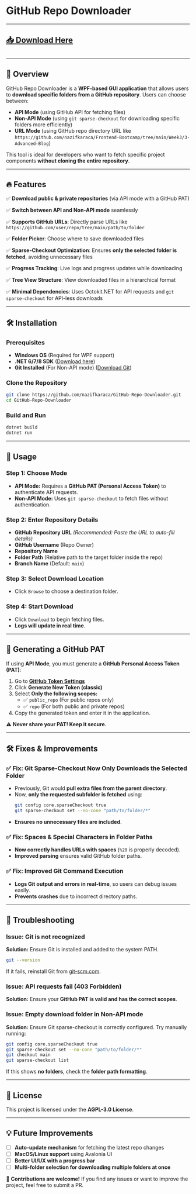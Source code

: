 # **GitHub Repo Downloader**

<hr>

<h2><a href="https://apps.microsoft.com/detail/9nxp5h39xz49?hl=en-US&gl=US">📥 Download Here</a><h2>

<hr>

## 📌 **Overview**
GitHub Repo Downloader is a **WPF-based GUI application** that allows users to **download specific folders from a GitHub repository**. Users can choose between:
- **API Mode** (using GitHub API for fetching files)
- **Non-API Mode** (using `git sparse-checkout` for downloading specific folders more efficiently)
- **URL Mode** (using GitHub repo directory URL like `https://github.com/nazifkaraca/Frontend-Bootcamp/tree/main/Week3/3-Advanced-Blog`)

This tool is ideal for developers who want to fetch specific project components **without cloning the entire repository**.

---

## **🔥 Features**
✅ **Download public & private repositories** (via API mode with a GitHub PAT)  

✅ **Switch between API and Non-API mode** seamlessly  

✅ **Supports GitHub URLs**: Directly parse URLs like  
   `https://github.com/user/repo/tree/main/path/to/folder`  

✅ **Folder Picker**: Choose where to save downloaded files  

✅ **Sparse-Checkout Optimization**: Ensures **only the selected folder is fetched**, avoiding unnecessary files  

✅ **Progress Tracking**: Live logs and progress updates while downloading  

✅ **Tree View Structure**: View downloaded files in a hierarchical format  

✅ **Minimal Dependencies**: Uses Octokit.NET for API requests and `git sparse-checkout` for API-less downloads  

---

## **🛠️ Installation**
### **Prerequisites**
- **Windows OS** (Required for WPF support)
- **.NET 6/7/8 SDK** ([Download here](https://dotnet.microsoft.com/en-us/download/dotnet))
- **Git Installed** (For Non-API mode) ([Download Git](https://git-scm.com/downloads))

### **Clone the Repository**
```sh
git clone https://github.com/nazifkaraca/GitHub-Repo-Downloader.git
cd GitHub-Repo-Downloader
```

### **Build and Run**
```sh
dotnet build
dotnet run
```

---

## **🚀 Usage**
### **Step 1: Choose Mode**
- **API Mode:** Requires a **GitHub PAT (Personal Access Token)** to authenticate API requests.
- **Non-API Mode:** Uses `git sparse-checkout` to fetch files without authentication.

### **Step 2: Enter Repository Details**
- **GitHub Repository URL** *(Recommended: Paste the URL to auto-fill details)*
- **GitHub Username** (Repo Owner)
- **Repository Name**
- **Folder Path** (Relative path to the target folder inside the repo)
- **Branch Name** (Default: `main`)

### **Step 3: Select Download Location**
- Click `Browse` to choose a destination folder.

### **Step 4: Start Download**
- Click `Download` to begin fetching files.
- **Logs will update in real time**.

---

## **🔑 Generating a GitHub PAT**
If using **API Mode**, you must generate a **GitHub Personal Access Token (PAT)**:
1. Go to **[GitHub Token Settings](https://github.com/settings/tokens)**
2. Click **Generate New Token (classic)**
3. Select **Only the following scopes:**
   - ✅ `public_repo` (For public repos only)
   - ✅ `repo` (For both public and private repos)
4. Copy the generated token and enter it in the application.

⚠ **Never share your PAT! Keep it secure.**

---

## **🛠 Fixes & Improvements**
### ✅ **Fix: Git Sparse-Checkout Now Only Downloads the Selected Folder**
- Previously, Git would **pull extra files from the parent directory**.
- Now, **only the requested subfolder is fetched** using:
  ```sh
  git config core.sparseCheckout true
  git sparse-checkout set --no-cone "path/to/folder/*"
  ```
- **Ensures no unnecessary files are included**.

### ✅ **Fix: Spaces & Special Characters in Folder Paths**
- **Now correctly handles URLs with spaces** (`%20` is properly decoded).
- **Improved parsing** ensures valid GitHub folder paths.

### ✅ **Fix: Improved Git Command Execution**
- **Logs Git output and errors in real-time**, so users can debug issues easily.
- **Prevents crashes** due to incorrect directory paths.

---

## **🐞 Troubleshooting**
### **Issue: Git is not recognized**
**Solution:** Ensure Git is installed and added to the system PATH.
```sh
git --version
```
If it fails, reinstall Git from [git-scm.com](https://git-scm.com/).

### **Issue: API requests fail (403 Forbidden)**
**Solution:** Ensure your **GitHub PAT is valid and has the correct scopes**.

### **Issue: Empty download folder in Non-API mode**
**Solution:** Ensure Git sparse-checkout is correctly configured. Try manually running:
```sh
git config core.sparseCheckout true
git sparse-checkout set --no-cone "path/to/folder/*"
git checkout main
git sparse-checkout list
```
If this shows **no folders**, check the **folder path formatting**.

---

## **📜 License**
This project is licensed under the **AGPL-3.0 License**.

---

## **💡 Future Improvements**
- [ ] **Auto-update mechanism** for fetching the latest repo changes
- [ ] **MacOS/Linux support** using Avalonia UI
- [ ] **Better UI/UX with a progress bar**
- [ ] **Multi-folder selection for downloading multiple folders at once**

🚀 **Contributions are welcome!** If you find any issues or want to improve the project, feel free to submit a PR.
